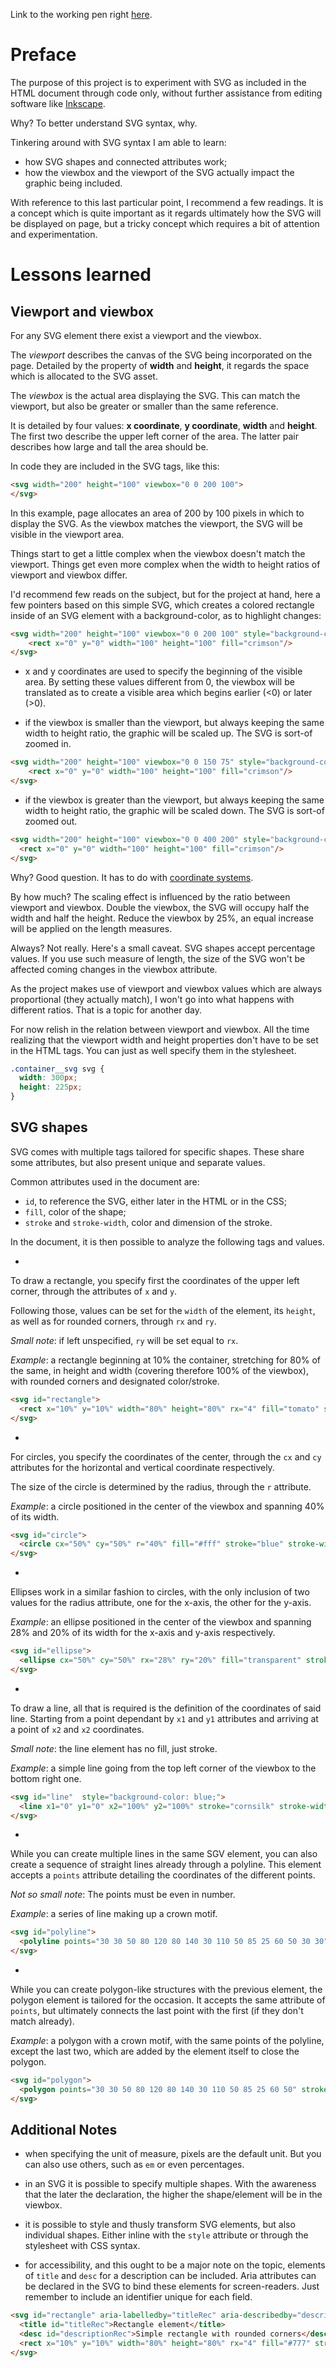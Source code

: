 Link to the working pen right [here]().


# Preface

The purpose of this project is to experiment with SVG as included in the HTML document through code only, without further assistance from editing software like [Inkscape]().

Why? To better understand SVG syntax, why.

Tinkering around with SVG syntax I am able to learn:

- how SVG shapes and connected attributes work;
- how the viewbox and the viewport of the SVG actually impact the graphic being included.

With reference to this last particular point, I recommend a few readings. It is a concept which is quite important as it regards ultimately how the SVG will be displayed on page, but a tricky concept which requires a bit of attention and experimentation.


# Lessons learned

## Viewport and viewbox

For any SVG element there exist a viewport and the viewbox.

The *viewport* describes the canvas of the SVG being incorporated on the page. Detailed by the property of **width** and **height**, it regards the space which is allocated to the SVG asset.

The *viewbox* is the actual area displaying the SVG. This can match the viewport, but also be greater or smaller than the same reference.

It is detailed by four values: **x coordinate**, **y coordinate**, **width** and **height**. The first two describe the upper left corner of the area. The latter pair describes how large and tall the area should be.

In code they are included in the SVG tags, like this:

```HTML
<svg width="200" height="100" viewbox="0 0 200 100">
</svg>
```

In this example, page allocates an area of 200 by 100 pixels in which to display the SVG. As the viewbox matches the viewport, the SVG will be visible in the viewport area.

Things start to get a little complex when the viewbox doesn't match the viewport. Things get even more complex when the width to height ratios of viewport and viewbox differ.

I'd recommend few reads on the subject, but for the project at hand, here a few pointers based on this simple SVG, which creates a colored rectangle inside of an SVG element with a background-color, as to highlight changes:

```HTML
<svg width="200" height="100" viewbox="0 0 200 100" style="background-color: #cornsilk;">
    <rect x="0" y="0" width="100" height="100" fill="crimson"/>        
</svg>
```

- x and y coordinates are used to specify the beginning of the visible area. By setting these values different from 0, the viewbox will be translated as to create a visible area which begins earlier (<0) or later (>0).

- if the viewbox is smaller than the viewport, but always keeping the same width to height ratio, the graphic will be scaled up. The SVG is sort-of zoomed in.

```HTML
<svg width="200" height="100" viewbox="0 0 150 75" style="background-color: cornsilk;">
    <rect x="0" y="0" width="100" height="100" fill="crimson"/>        
</svg>
```

- if the viewbox is greater than the viewport, but always keeping the same width to height ratio, the graphic will be scaled down. The SVG is sort-of zoomed out.

```HTML
<svg width="200" height="100" viewbox="0 0 400 200" style="background-color: cornsilk;">
  <rect x="0" y="0" width="100" height="100" fill="crimson"/>        
</svg>
```

Why? Good question. It has to do with [coordinate systems](https://www.sarasoueidan.com/blog/svg-coordinate-systems/).

By how much? The scaling effect is influenced by the ratio between viewport and viewbox. Double the viewbox, the SVG will occupy half the width and half the height. Reduce the viewbox by 25%, an equal increase will be applied on the length measures.

Always? Not really. Here's a small caveat. SVG shapes accept percentage values. If you use such measure of length, the size of the SVG won't be affected coming changes in the viewbox attribute.

As the project makes use of viewport and viewbox values which are always proportional (they actually match), I won't go into what happens with different ratios. That is a topic for another day.

For now relish in the relation between viewport and viewbox. All the time realizing that the viewport width and height properties don't have to be set in the HTML tags. You can just as well specify them in the stylesheet.

```CSS
.container__svg svg {
  width: 300px;
  height: 225px;
}
```

## SVG shapes

SVG comes with multiple tags tailored for specific shapes. These share some attributes, but also present unique and separate values.

Common attributes used in the document are:
- `id`, to reference the SVG, either later in the HTML or in the CSS;
- `fill`, color of the shape;
- `stroke` and `stroke-width`, color and dimension of the stroke.

In the document, it is then possible to analyze the following tags and values.

- <rect>

To draw a rectangle, you specify first the coordinates of the upper left corner, through the attributes of `x` and `y`.

Following those, values can be set for the `width` of the element, its `height`, as well as for rounded corners, through `rx` and `ry`.

*Small note*: if left unspecified, `ry` will be set equal to `rx`.

*Example*: a rectangle beginning at 10% the container, stretching for 80% of the same, in height and width (covering therefore 100% of the viewbox), with rounded corners and designated color/stroke.

```HTML
<svg id="rectangle">
  <rect x="10%" y="10%" width="80%" height="80%" rx="4" fill="tomato" stroke="#eee" stroke-width="12%"/>
</svg>
```

- <circle>

For circles, you specify the coordinates of the center, through the `cx` and `cy` attributes for the horizontal and vertical coordinate respectively.

The size of the circle is determined by the radius, through the `r` attribute.

*Example*: a circle positioned in the center of the viewbox and spanning 40% of its width.

```HTML
<svg id="circle">
  <circle cx="50%" cy="50%" r="40%" fill="#fff" stroke="blue" stroke-width="4"/>
</svg>
```

- <ellipse>

Ellipses work in a similar fashion to circles, with the only inclusion of two values for the radius attribute, one for the x-axis, the other for the y-axis.

*Example*: an ellipse positioned in the center of the viewbox and spanning 28% and 20% of its width for the x-axis and y-axis respectively.

```HTML
<svg id="ellipse">
  <ellipse cx="50%" cy="50%" rx="28%" ry="20%" fill="transparent" stroke="#61dafb" stroke-width="4"/>
</svg>
```

- <line>

To draw a line, all that is required is the definition of the coordinates of said line. Starting from a point dependant by `x1` and `y1` attributes and arriving at a point of `x2` and `x2` coordinates. 


*Small note*: the line element has no fill, just stroke.

*Example*: a simple line going from the top left corner of the viewbox to the bottom right one.

```HTML
<svg id="line"  style="background-color: blue;">
  <line x1="0" y1="0" x2="100%" y2="100%" stroke="cornsilk" stroke-width="32"/>
</svg>
```

- <polyline>

While you can create multiple lines in the same SGV element, you can also create a sequence of straight lines already through a polyline. This element accepts a `points` attribute detailing the coordinates of the different points.

*Not so small note*: The points must be even in number.

*Example*: a series of line making up a crown motif.

```HTML
<svg id="polyline">
  <polyline points="30 30 50 80 120 80 140 30 110 50 85 25 60 50 30 30" stroke="#eee" stroke-width="4" fill="none"/>
</svg>
```

- <polygon>

While you can create polygon-like structures with the previous element, the polygon element is tailored for the occasion. It accepts the same attribute of `points`, but ultimately connects the last point with the first (if they don't match already).

*Example*: a polygon with a crown motif, with the same points of the polyline, except the last two, which are added by the element itself to close the polygon.

```HTML
<svg id="polygon">
  <polygon points="30 30 50 80 120 80 140 30 110 50 85 25 60 50" stroke="#eee" stroke-width="4" fill="#bbb"/>
</svg>
```

## Additional Notes

- when specifying the unit of measure, pixels are the default unit. But you can also use others, such as `em` or even percentages.

- in an SVG it is possible to specify multiple shapes. With the awareness that the later the declaration, the higher the shape/element will be in the viewbox.

- it is possible to style and thusly transform SVG elements, but also individual shapes. Either inline with the `style` attribute or through the stylesheet with CSS syntax.

- for accessibility, and this ought to be a major note on the topic, elements of `title` and `desc` for a description can be included. Aria attributes can be declared in the SVG to bind these elements for screen-readers. Just remember to include an identifier unique for each field.

```HTML
<svg id="rectangle" aria-labelledby="titleRec" aria-describedby="descriptionRec">
  <title id="titleRec">Rectangle element</title>
  <desc id="descriptionRec">Simple rectangle with rounded corners</desc>
  <rect x="10%" y="10%" width="80%" height="80%" rx="4" fill="#777" stroke="#eee" stroke-width="12"/>
</svg>
```
